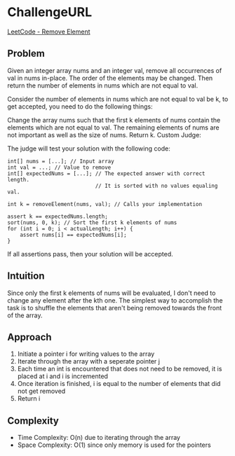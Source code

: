 # ChallengeURL
[LeetCode - Remove Element](https://leetcode.com/problems/remove-element/description/?envType=study-plan-v2&envId=top-interview-150)

## Problem
Given an integer array nums and an integer val, remove all occurrences of val in nums in-place. The order of the elements may be changed. Then return the number of elements in nums which are not equal to val.

Consider the number of elements in nums which are not equal to val be k, to get accepted, you need to do the following things:

Change the array nums such that the first k elements of nums contain the elements which are not equal to val. The remaining elements of nums are not important as well as the size of nums.
Return k.
Custom Judge:

The judge will test your solution with the following code:
```
int[] nums = [...]; // Input array
int val = ...; // Value to remove
int[] expectedNums = [...]; // The expected answer with correct length.
                            // It is sorted with no values equaling val.

int k = removeElement(nums, val); // Calls your implementation

assert k == expectedNums.length;
sort(nums, 0, k); // Sort the first k elements of nums
for (int i = 0; i < actualLength; i++) {
    assert nums[i] == expectedNums[i];
}
```
If all assertions pass, then your solution will be accepted.

## Intuition
Since only the first k elements of nums will be evaluated, I don't need to change any element after the kth one.
The simplest way to accomplish the task is to shuffle the elements that aren't being removed towards the front of the array.

## Approach
1. Initiate a pointer i for writing values to the array
2. Iterate through the array with a seperate pointer j
3. Each time an int is encountered that does not need to be removed, it is placed at i and i is incremented
4. Once iteration is finished, i is equal to the number of elements that did not get removed
5. Return i

## Complexity
  - Time Complexity: O(n) due to iterating through the array
  - Space Complexity: O(1) since only memory is used for the pointers
